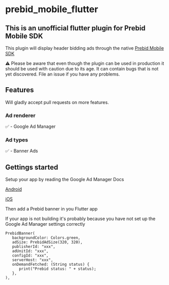 # prebid_mobile_flutter

## This is an unofficial flutter plugin for Prebid Mobile SDK

This plugin will display header bidding ads through the native [Prebid Mobile SDK](https://docs.prebid.org/prebid-mobile/prebid-mobile.html)

⚠️  Please be aware that even though the plugin can be used in production it should be used with caution due to its age. It can contain bugs that is not yet discovered. File an issue if you have any problems.  

## Features

Will gladly accept pull requests on more features.

### Ad renderer
:white_check_mark: - Google Ad Manager

### Ad types
:white_check_mark: - Banner Ads


## Gettings started

Setup your app by reading the Google Ad Manager Docs

[Android](https://developers.google.com/ad-manager/mobile-ads-sdk/android/quick-start)

[iOS](https://developers.google.com/ad-manager/mobile-ads-sdk/ios/quick-start)

Then add a Prebid banner in you Flutter app

If your app is not building it's probably because you have not set up the Google Ad Manager settings correctly

```
PrebidBanner(
   backgroundColor: Colors.green,
   adSize: PrebidAdSize(320, 320),
   publisherId: "xxx",
   adUnitId: "xxx",
   configId: "xxx",
   serverHost: "xxx",
   onDemandFetched: (String status) {
      print("Prebid status: " + status);
   },
),
```

